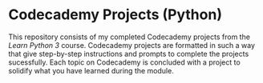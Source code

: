 # Codecademy Projects (Python)
This repository consists of my completed Codecademy projects from the *Learn Python 3* course. Codecademy projects are formatted in such a way that give step-by-step instructions and prompts to complete the projects sucessfully. Each topic on Codecademy is concluded with a project to solidify what you have learned during the module.
